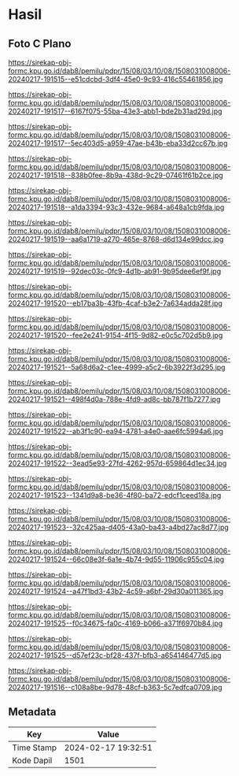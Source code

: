 # Hasil

## Foto C Plano

https://sirekap-obj-formc.kpu.go.id/dab8/pemilu/pdpr/15/08/03/10/08/1508031008006-20240217-191515--e51cdcbd-3df4-45e0-9c93-416c55461856.jpg

https://sirekap-obj-formc.kpu.go.id/dab8/pemilu/pdpr/15/08/03/10/08/1508031008006-20240217-191517--6167f075-55ba-43e3-abb1-bde2b31ad29d.jpg

https://sirekap-obj-formc.kpu.go.id/dab8/pemilu/pdpr/15/08/03/10/08/1508031008006-20240217-191517--5ec403d5-a959-47ae-b43b-eba33d2cc67b.jpg

https://sirekap-obj-formc.kpu.go.id/dab8/pemilu/pdpr/15/08/03/10/08/1508031008006-20240217-191518--838b0fee-8b9a-438d-9c29-07461f61b2ce.jpg

https://sirekap-obj-formc.kpu.go.id/dab8/pemilu/pdpr/15/08/03/10/08/1508031008006-20240217-191518--a1da3394-93c3-432e-9684-a648a1cb9fda.jpg

https://sirekap-obj-formc.kpu.go.id/dab8/pemilu/pdpr/15/08/03/10/08/1508031008006-20240217-191519--aa6a1719-a270-465e-8768-d6d134e99dcc.jpg

https://sirekap-obj-formc.kpu.go.id/dab8/pemilu/pdpr/15/08/03/10/08/1508031008006-20240217-191519--92dec03c-0fc9-4d1b-ab91-9b95dee6ef9f.jpg

https://sirekap-obj-formc.kpu.go.id/dab8/pemilu/pdpr/15/08/03/10/08/1508031008006-20240217-191520--eb17ba3b-43fb-4caf-b3e2-7a634adda28f.jpg

https://sirekap-obj-formc.kpu.go.id/dab8/pemilu/pdpr/15/08/03/10/08/1508031008006-20240217-191520--fee2e241-9154-4f15-9d82-e0c5c702d5b9.jpg

https://sirekap-obj-formc.kpu.go.id/dab8/pemilu/pdpr/15/08/03/10/08/1508031008006-20240217-191521--5a68d6a2-c1ee-4999-a5c2-6b3922f3d295.jpg

https://sirekap-obj-formc.kpu.go.id/dab8/pemilu/pdpr/15/08/03/10/08/1508031008006-20240217-191521--498f4d0a-788e-4fd9-ad8c-bb787f1b7277.jpg

https://sirekap-obj-formc.kpu.go.id/dab8/pemilu/pdpr/15/08/03/10/08/1508031008006-20240217-191522--ab3f1c90-ea94-4781-a4e0-aae6fc5994a6.jpg

https://sirekap-obj-formc.kpu.go.id/dab8/pemilu/pdpr/15/08/03/10/08/1508031008006-20240217-191522--3ead5e93-27fd-4262-957d-659864d1ec34.jpg

https://sirekap-obj-formc.kpu.go.id/dab8/pemilu/pdpr/15/08/03/10/08/1508031008006-20240217-191523--1341d9a8-be36-4f80-ba72-edcf1ceed18a.jpg

https://sirekap-obj-formc.kpu.go.id/dab8/pemilu/pdpr/15/08/03/10/08/1508031008006-20240217-191523--32c425aa-d405-43a0-ba43-a4bd27ac8d77.jpg

https://sirekap-obj-formc.kpu.go.id/dab8/pemilu/pdpr/15/08/03/10/08/1508031008006-20240217-191524--66c08e3f-6a1e-4b74-9d55-11906c955c04.jpg

https://sirekap-obj-formc.kpu.go.id/dab8/pemilu/pdpr/15/08/03/10/08/1508031008006-20240217-191524--a47f1bd3-43b2-4c59-a6bf-29d30a011365.jpg

https://sirekap-obj-formc.kpu.go.id/dab8/pemilu/pdpr/15/08/03/10/08/1508031008006-20240217-191525--f0c34675-fa0c-4169-b066-a371f6970b84.jpg

https://sirekap-obj-formc.kpu.go.id/dab8/pemilu/pdpr/15/08/03/10/08/1508031008006-20240217-191525--d57ef23c-bf28-437f-bfb3-a654146477d5.jpg

https://sirekap-obj-formc.kpu.go.id/dab8/pemilu/pdpr/15/08/03/10/08/1508031008006-20240217-191516--c108a8be-9d78-48cf-b363-5c7edfca0709.jpg


## Metadata

| Key        | Value               |
| ---------- | ------------------- |
| Time Stamp | 2024-02-17 19:32:51 |
| Kode Dapil | 1501                |




